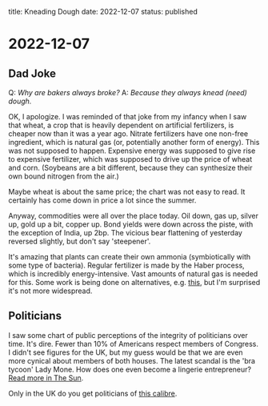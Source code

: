 title: Kneading Dough
date: 2022-12-07
status: published

# 2022-12-07
## Dad Joke
Q: *Why are bakers always broke?*
A: *Because they always knead (need) dough.*

OK, I apologize. I was reminded of that joke from my infancy when I saw that wheat, a crop that is heavily dependent on artificial fertilizers, is cheaper now than it was a year ago. Nitrate fertilizers have one non-free ingredient, which is natural gas (or, potentially another form of energy). This was not supposed to happen. Expensive energy was supposed to give rise to expensive fertilizer, which was supposed to drive up the price of wheat and corn. (Soybeans are a bit different, because they can synthesize their own bound nitrogen from the air.)

Maybe wheat is about the same price; the chart was not easy to read. It certainly has come down in price a lot since the summer.

Anyway, commodities were all over the place today. Oil down, gas up, silver up, gold up a bit, copper up. Bond yields were down across the piste, with the exception of India, up 2bp.
The vicious bear flattening of yesterday reversed slightly, but don't say 'steepener'.

It's amazing that plants can create their own ammonia (symbiotically with some type of bacteria). Regular fertilizer is made by the Haber process, which is incredibly energy-intensive. Vast amounts of natural gas is needed for this. 
Some work is being done on alternatives, e.g. [this](https://www.nature.com/articles/s41467-020-15314-9), but I'm surprised it's not more widespread.

## Politicians
I saw some chart of public perceptions of the integrity of politicians over time.
It's dire. Fewer than 10% of Americans respect members of Congress. 
I didn't see figures for the UK, but my guess would be that we are even more cynical about members of both houses. The latest scandal is the 'bra tycoon' Lady Mone. 
How does one even become a lingerie entrepreneur? [Read more in The Sun](https://www.thesun.co.uk/news/politics/20679547/michelle-mone-loses-tory-whip/).

Only in the UK do you get politicians of [this calibre](https://www.dailyrecord.co.uk/entertainment/celebrity/michelle-mone-reveals-sexy-photos-1071597).


